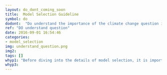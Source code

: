 ```yaml
---
layout: do_dont_coming_soon
title:  Model Selection Guideline
symbol: do
dodont:  "Do understand the importance of the climate change question in model selection"
ref: "DO understand question"
date: 2016-09-01 16:54:46
categories:
- model_selection
img: understand_question.png
img2: 
tags: []
whyp1: "Before diving into the details of model selection, it is important to know the questions the climate change study is asking. This will help determine the level of detail that fits one’s needs and resources and define evaluation criteria beforehand.  Then model selection can proceed by identifying models at each link in the modeling chain (along with resolution and number of realizations) appropriate to capture the climate change response of the variables needed to answer the questions. Some model experiments are appropriate and reliable for certain questions but not others.  Knowing this ahead of time can save time and agony."
whyp3:
---
```

